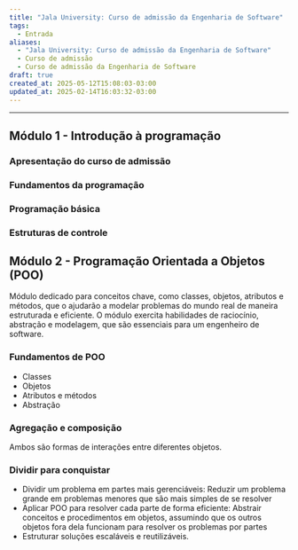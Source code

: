 ```yaml
---
title: "Jala University: Curso de admissão da Engenharia de Software"
tags:
  - Entrada
aliases:
  - "Jala University: Curso de admissão da Engenharia de Software"
  - Curso de admissão
  - Curso de admissão da Engenharia de Software
draft: true
created_at: 2025-05-12T15:08:03-03:00
updated_at: 2025-02-14T16:03:32-03:00
---
```



---

## Módulo 1 - Introdução à programação
### Apresentação do curso de admissão
### Fundamentos da programação
### Programação básica
### Estruturas de controle

## Módulo 2 - Programação Orientada a Objetos (POO)
Módulo dedicado para conceitos chave, como classes, objetos, atributos e métodos, que o ajudarão a modelar problemas do mundo real de maneira estruturada e eficiente. O módulo exercita habilidades de raciocínio, abstração e modelagem, que são essenciais para um engenheiro de software.

### Fundamentos de POO
- Classes
- Objetos
- Atributos e métodos
- Abstração

### Agregação e composição
Ambos são formas de interações entre diferentes objetos.

### Dividir para conquistar
- Dividir um problema em partes mais gerenciáveis: Reduzir um problema grande em problemas menores que são mais simples de se resolver
- Aplicar POO para resolver cada parte de forma eficiente: Abstrair conceitos e procedimentos em objetos, assumindo que os outros objetos fora dela funcionam para resolver os problemas por partes
- Estruturar soluções escaláveis ​​e reutilizáveis.